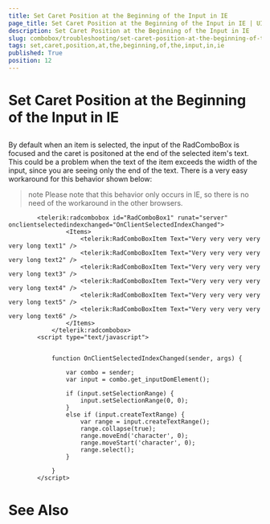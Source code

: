 ```yaml
---
title: Set Caret Position at the Beginning of the Input in IE
page_title: Set Caret Position at the Beginning of the Input in IE | UI for ASP.NET AJAX Documentation
description: Set Caret Position at the Beginning of the Input in IE
slug: combobox/troubleshooting/set-caret-position-at-the-beginning-of-the-input-in-ie
tags: set,caret,position,at,the,beginning,of,the,input,in,ie
published: True
position: 12
---
```


# Set Caret Position at the Beginning of the Input in IE



## 

By default when an item is selected, the input of the RadComboBox is focused and the caret is positoned at the end of the selected item's text. This could be a problem when the text of the item exceeds the width of the input, since you are seeing only the end of the text. There is a very easy workaround for this behavior shown below:

>note Please note that this behavior only occurs in IE, so there is no need of the workaround in the other browsers.
>


````ASPNET
		<telerik:radcombobox id="RadComboBox1" runat="server" onclientselectedindexchanged="OnClientSelectedIndexChanged">
	            <Items>
	                <telerik:RadComboBoxItem Text="Very very very very very long text1" />
	                <telerik:RadComboBoxItem Text="Very very very very very long text2" />
	                <telerik:RadComboBoxItem Text="Very very very very very long text3" />
	                <telerik:RadComboBoxItem Text="Very very very very very long text4" />
	                <telerik:RadComboBoxItem Text="Very very very very very long text5" />
	                <telerik:RadComboBoxItem Text="Very very very very very long text6" />
	            </Items>
	        </telerik:radcombobox>
		<script type="text/javascript">
	
	
			function OnClientSelectedIndexChanged(sender, args) {
	
				var combo = sender;
				var input = combo.get_inputDomElement();
	
				if (input.setSelectionRange) {
					input.setSelectionRange(0, 0);
				}
				else if (input.createTextRange) {
					var range = input.createTextRange();
					range.collapse(true);
					range.moveEnd('character', 0);
					range.moveStart('character', 0);
					range.select();
				}
	
			}
		</script>
````





# See Also

